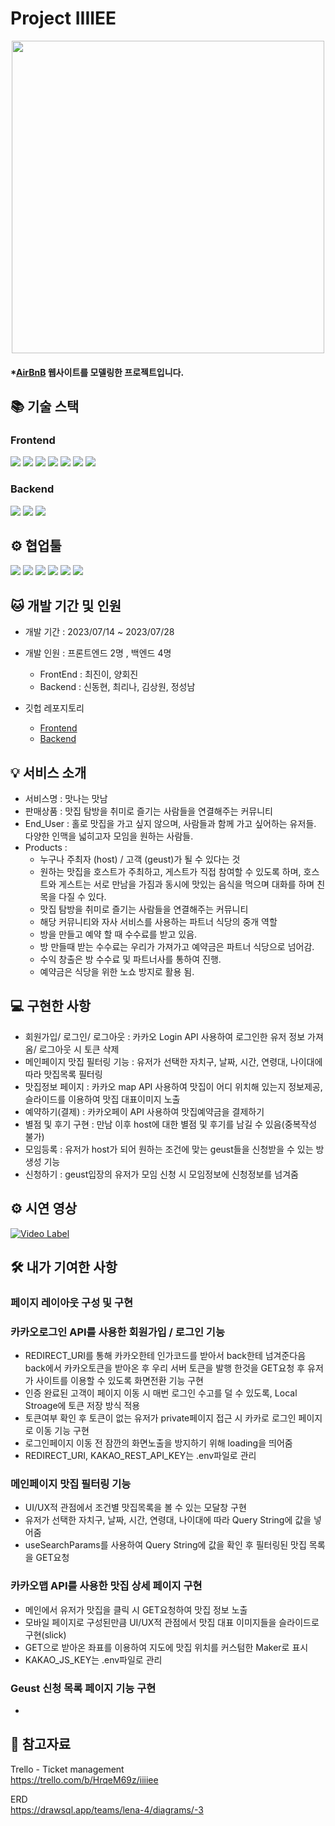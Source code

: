 # Project IIIIEE
<p align="center"><img src="https://github.com/wecode-bootcamp-korea/47-2nd-IIIIEE-backend/assets/131442242/dd857a7d-8799-4377-b5ce-7364d624f668" width="500"/></p>

#### \*[AirBnB](https://www.airbnb.com/) 웹사이트를 모델링한 프로젝트입니다.

## 📚 기술 스택
### Frontend
<img src="https://img.shields.io/badge/react-61DAFB?style=for-the-badge&logo=react&logoColor=black"> <img src="https://img.shields.io/badge/javascript-F7DF1E?style=for-the-badge&logo=javascript&logoColor=black"> <img src="https://img.shields.io/badge/html-E34F26?style=for-the-badge&logo=html5&logoColor=white"> <img src="https://img.shields.io/badge/css-1572B6?style=for-the-badge&logo=css3&logoColor=white"> <img src="https://img.shields.io/badge/styledcomponents-DB7093?style=for-the-badge&logo=styledcomponents&logoColor=white"> <img src="https://img.shields.io/badge/eslint-4B32C3?style=for-the-badge&logo=eslint&logoColor=white"> <img src="https://img.shields.io/badge/prettier-F7B93E?style=for-the-badge&logo=prettier&logoColor=black">
### Backend
<img src="https://img.shields.io/badge/javascript-F7DF1E?style=for-the-badge&logo=javascript&logoColor=black"> <img src="https://img.shields.io/badge/nodedotjs-339933?style=for-the-badge&logo=nodedotjs&logoColor=white"> <img src="https://img.shields.io/badge/mysql-4479A1?style=for-the-badge&logo=mysql&logoColor=white">

## ⚙️ 협업툴
<img src="https://img.shields.io/badge/git-F05032?style=for-the-badge&logo=git&logoColor=white"> <img src="https://img.shields.io/badge/github-181717?style=for-the-badge&logo=github&logoColor=white"> <img src="https://img.shields.io/badge/slack-4A154B?style=for-the-badge&logo=slack&logoColor=white"> <img src="https://img.shields.io/badge/trello-0052CC?style=for-the-badge&logo=trello&logoColor=white"> <img src="https://img.shields.io/badge/notion-000000?style=for-the-badge&logo=notion&logoColor=white"> <img src="https://img.shields.io/badge/visualstudiocode-007ACC?style=for-the-badge&logo=visualstudiocode&logoColor=white">

## 🐱 개발 기간 및 인원

- 개발 기간 : 2023/07/14 ~ 2023/07/28
  
- 개발 인원 : 프론트엔드 2명 , 백엔드 4명
  - FrontEnd : 최진이, 양회진
  - Backend : 신동현, 최리나, 김상원, 정성남

- 깃헙 레포지토리
  - [Frontend](https://github.com/wecode-bootcamp-korea/47-2nd-IIIIEE-frontend)
  - [Backend](https://github.com/wecode-bootcamp-korea/47-2nd-IIIIEE-backend)

## 💡 서비스 소개
- 서비스명 : 맛나는 맛남
- 판매상품 : 맛집 탐방을 취미로 즐기는 사람들을 연결해주는 커뮤니티
- End_User : 홀로 맛집을 가고 싶지 않으며, 사람들과 함께 가고 싶어하는 유저들. 다양한 인맥을 넓히고자 모임을 원하는 사람들. 
- Products :
  - 누구나 주최자 (host) / 고객 (geust)가 될 수 있다는 것
  - 원하는 맛집을 호스트가 주최하고, 게스트가 직접 참여할 수 있도록 하며, 호스트와 게스트는 서로 만남을 가짐과 동시에 맛있는 음식을 먹으며 대화를 하며 친목을 다질 수 있다.
  - 맛집 탐방을 취미로 즐기는 사람들을 연결해주는 커뮤니티
  - 해당 커뮤니티와 자사 서비스를 사용하는 파트너 식당의 중개 역할
  - 방을 만들고 예약 할 때 수수료를 받고 있음. 
  - 방 만들때 받는 수수료는 우리가 가져가고 예약금은 파트너 식당으로 넘어감.
  - 수익 창출은 방 수수료 및 파트너사를 통하여 진행.
  - 예약금은 식당을 위한 노쇼 방지로 활용 됨.
    
## 💻 구현한 사항
- 회원가입/ 로그인/ 로그아웃 : 카카오 Login API 사용하여 로그인한 유저 정보 가져옴/ 로그아웃 시 토큰 삭제
- 메인페이지 맛집 필터링 기능 : 유저가 선택한 자치구, 날짜, 시간, 연령대, 나이대에 따라 맛집목록 필터링
- 맛집정보 페이지 : 카카오 map API 사용하여 맛집이 어디 위치해 있는지 정보제공, 슬라이드를 이용하여 맛집 대표이미지 노출
- 예약하기(결제) : 카카오페이 API 사용하여 맛집예약금을 결제하기
- 별점 및 후기 구현 : 만남 이후 host에 대한 별점 및 후기를 남길 수 있음(중복작성 불가)
- 모임등록 : 유저가 host가 되어 원하는 조건에 맞는 geust들을 신청받을 수 있는 방 생성 기능
- 신청하기 : geust입장의 유저가 모임 신청 시 모임정보에 신청정보를 넘겨줌


## ⚙️ 시연 영상
[![Video Label](http://img.youtube.com/vi/rx7zdgdbR0s/0.jpg)](https://youtu.be/rx7zdgdbR0s)

## 🛠 내가 기여한 사항
### 페이지 레이아웃 구성 및 구현

### 카카오로그인 API를 사용한 회원가입 / 로그인 기능
- REDIRECT_URI를 통해 카카오한테 인가코드를 받아서 back한테 넘겨준다음 back에서 카카오토큰을 받아온 후 우리 서버 토큰을 발행 한것을 GET요청 후 
  유저가 사이트를 이용할 수 있도록 화면전환 기능 구현
- 인증 완료된 고객이 페이지 이동 시 매번 로그인 수고를 덜 수 있도록, Local Stroage에 토큰 저장 방식 적용
- 토큰여부 확인 후 토큰이 없는 유저가 private페이지 접근 시 카카로 로그인 페이지로 이동 기능 구현
- 로그인페이지 이동 전 잠깐의 화면노출을 방지하기 위해 loading을 띄어줌
- REDIRECT_URI, KAKAO_REST_API_KEY는 .env파일로 관리

### 메인페이지 맛집 필터링 기능
- UI/UX적 관점에서 조건별 맛집목록을 볼 수 있는 모달창 구현
- 유저가 선택한 자치구, 날짜, 시간, 연령대, 나이대에 따라 Query String에 값을 넣어줌
- useSearchParams를 사용하여 Query String에 값을 확인 후 필터링된 맛집 목록을 GET요청

### 카카오맵 API를 사용한 맛집 상세 페이지 구현
- 메인에서 유저가 맛집을 클릭 시 GET요청하여 맛집 정보 노출
- 모바일 페이지로 구성된만큼 UI/UX적 관점에서 맛집 대표 이미지들을 슬라이드로 구현(slick)
- GET으로 받아온 좌표를 이용하여 지도에 맛집 위치를 커스텀한 Maker로 표시
- KAKAO_JS_KEY는 .env파일로 관리

### Geust 신청 목록 페이지 기능 구현
- 

  

## 📑 참고자료

Trello - Ticket management</br>
https://trello.com/b/HrqeM69z/iiiiee

ERD</br>
https://drawsql.app/teams/lena-4/diagrams/-3

